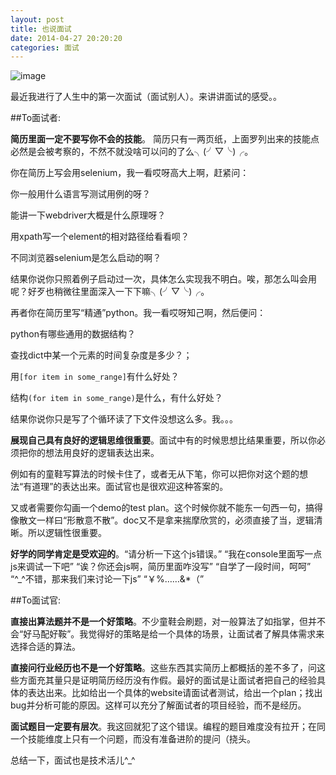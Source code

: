 ```yaml
---
layout: post
title: 也说面试
date: 2014-04-27 20:20:20
categories: 面试
---
```


![image](http://andward-blog-picture.qiniudn.com/interview.jpg)

最近我进行了人生中的第一次面试（面试别人）。来讲讲面试的感受。。

##To面试者:

**简历里面一定不要写你不会的技能**。 简历只有一两页纸，上面罗列出来的技能点必然是会被考察的，不然不就没啥可以问的了么╮(╯▽╰)╭。

你在简历上写会用selenium，我一看哎呀高大上啊，赶紧问：

你一般用什么语言写测试用例的呀？

能讲一下webdriver大概是什么原理呀？

用xpath写一个element的相对路径给看看呗？

不同浏览器selenium是怎么启动的啊？

结果你说你只照着例子启动过一次，具体怎么实现我不明白。唉，那怎么叫会用呢？好歹也稍微往里面深入一下下嘛╮(╯▽╰)╭。

再者你在简历里写“精通”python。我一看哎呀知己啊，然后便问：

python有哪些通用的数据结构？

查找dict中某一个元素的时间复杂度是多少？；

用<code>[for item in some_range]</code>有什么好处？

结构<code>(for item in some_range)</code>是什么，有什么好处？

结果你说你只是写了个循环读了下文件没想这么多。我。。。

**展现自己具有良好的逻辑思维很重要**。面试中有的时候思想比结果重要，所以你必须把你的想法用良好的逻辑表达出来。

例如有的童鞋写算法的时候卡住了，或者无从下笔，你可以把你对这个题的想法“有道理”的表达出来。面试官也是很欢迎这种答案的。

又或者需要你勾画一个demo的test plan。这个时候你就不能东一句西一句，搞得像散文一样曰“形散意不散”。doc又不是拿来揣摩欣赏的，必须直接了当，逻辑清晰。所以逻辑性很重要。

**好学的同学肯定是受欢迎的**。“请分析一下这个js错误。” “我在console里面写一点js来调试一下吧” “诶？你还会js啊，简历里面咋没写” “自学了一段时间，呵呵” “^_^不错，那来我们来讨论一下js” “￥%……&*（”

##To面试官:

**直接出算法题并不是一个好策略**。不少童鞋会刷题，对一般算法了如指掌，但并不会“好马配好鞍”。我觉得好的策略是给一个具体的场景，让面试者了解具体需求来选择合适的算法。

**直接问行业经历也不是一个好策略**。这些东西其实简历上都概括的差不多了，问这些方面充其量只是证明简历经历没有作假。最好的面试是让面试者把自己的经验具体的表达出来。比如给出一个具体的website请面试者测试，给出一个plan；找出bug并分析可能的原因。这样可以充分了解面试者的项目经验，而不是经历。

**面试题目一定要有层次**。我这回就犯了这个错误。编程的题目难度没有拉开；在同一个技能维度上只有一个问题，而没有准备进阶的提问（挠头。

总结一下，面试也是技术活儿^_^



